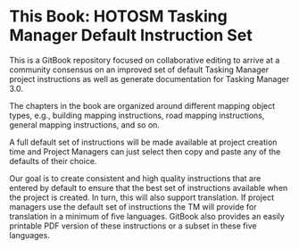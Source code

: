# **This Book: HOTOSM Tasking Manager Default Instruction Set**

This is a GitBook repository focused on collaborative editing to arrive at a community consensus on an improved set of default Tasking Manager project instructions as well as generate documentation for Tasking Manager 3.0.

The chapters in the book are organized around different mapping object types, e.g., building mapping instructions, road mapping instructions, general mapping instructions, and so on.

A full default set of instructions will be made available at project creation time and Project Managers can just select then copy and paste any of the defaults of their choice. 

Our goal is to create consistent and high quality instructions that are entered by default to ensure that the best set of instructions available when the project is created. In turn, this will also support translation. If project managers use the default set of instructions the TM will provide for translation in a minimum of five languages. GitBook also provides an easily printable PDF version of these instructions or a subset in these five languages.